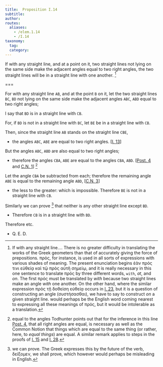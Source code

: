 ```yaml
---
title:  Proposition I.14
subtitle:
author:
routes:
  aliases:
    - /elem.1.14
    - /I.14
taxonomy:
  tag:
  category:
---
```


If with any straight line, and at a point on it, two straight lines not lying on the same side make the adjacent angles equal to two right angles, the two straight lines will be in a straight line with one another. [^I.14:1]

===

For with any straight line `AB`, and at the point `B` on it, let the two straight lines `BC`, `BD` not lying on the same side make the adjacent angles `ABC`, `ABD` equal to two right angles;

I say that `BD` is in a straight line with `CB`.

For, if `BD` is not in a straight line with `BC`, let `BE` be in a straight line with `CB`.

Then, since the straight line `AB` stands on the straight line `CBE`,

- the angles `ABC`, `ABE` are equal to two right angles. [<a href="/elem.1.13">I. 13</a>]

But the angles `ABC`, `ABD` are also equal to two right angles;

- therefore the angles `CBA`, `ABE` are equal to the angles `CBA`, `ABD`. [<a href="/elem.1.post.4">Post. 4</a> and <a href="/elem.1.c.n.1">C.N. 1</a>] [^I.14:2]

Let the angle `CBA` be subtracted from each; therefore the remaining angle `ABE` is equal to the remaining angle `ABD`, [<a href="/elem.1.c.n.3">C.N. 3</a>]

- the less to the greater: which is impossible. Therefore `BE` is not in a straight line with `CB`.

Similarly we can prove [^I.14:3] that neither is any other straight line except `BD`. <pb n="277"/>

- Therefore `CB` is in a straight line with `BD`.

Therefore etc.

- Q. E. D.

[^I.14:1]: If with any straight line....
    There is no greater difficulty in translating the works of the Greek geometers than that of accurately giving the force of prepositions. <foreign lang="greek">πρός</foreign>, for instance, is used in all sorts of expressions with various shades of meaning. The present enunciation begins <foreign lang="greek">ἐὰν πρός τινι εὐθείᾳ καὶ τῷ πρὸς αὐτῆ σημείῳ</foreign>, and it is really necessary in this one sentence to translate <foreign lang="greek">πρός</foreign> by three different words, `with`, <em>at</em>, and <em>on</em>. The first <foreign lang="greek">πρός</foreign> must be translated by <em>with</em> because two straight lines <quote>make</quote> an angle <em>with</em> one another. On the other hand, where the similar expression <foreign lang="greek">πρὸς τῇ δοθείση εὐθείᾳ</foreign> occurs in <a href="/elem.1.23">I. 23</a>, but it is a question of <quote>constructing</quote> an angle (<foreign lang="greek">συστἡσασθαι</foreign>), we have to say <quote>to construct <em>on</em> a given straight line.</quote> <title>Against</title> would perhaps be the English word coming nearest to expressing all these meanings of <foreign lang="greek">πρός</foreign>, but it would be intolerable as a translation.

[^I.14:2]: equal to the angles
    Todhunter points out that for the inference in this line <a href="/elem.1.post.4">Post. 4</a>, that all right angles are equal, is necessary as well as the Common Notion that things which are equal to the same thing (or rather, here, to <em>equal things</em>) are equal. A similar remark applies to steps in the proofs of <a href="/elem.1.15">I. 15</a> and <a href="/elem.1.28">I. 28</a>.

[^I.14:3]: we can prove.
    The Greek expresses this by the future of the verb, <foreign lang="greek">δείξομεν</foreign>, <quote>we shall prove,</quote> which however would perhaps be misleading in English.
